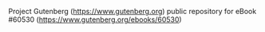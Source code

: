 Project Gutenberg (https://www.gutenberg.org) public repository for
eBook #60530 (https://www.gutenberg.org/ebooks/60530)
